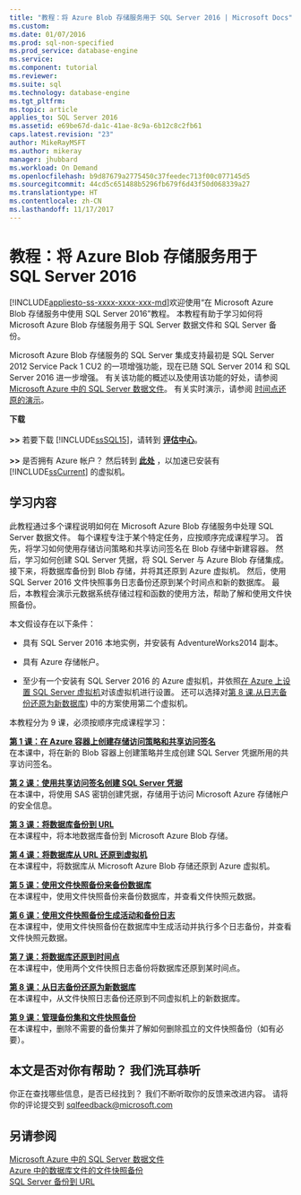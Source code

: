 ```yaml
---
title: "教程：将 Azure Blob 存储服务用于 SQL Server 2016 | Microsoft Docs"
ms.custom: 
ms.date: 01/07/2016
ms.prod: sql-non-specified
ms.prod_service: database-engine
ms.service: 
ms.component: tutorial
ms.reviewer: 
ms.suite: sql
ms.technology: database-engine
ms.tgt_pltfrm: 
ms.topic: article
applies_to: SQL Server 2016
ms.assetid: e69be67d-da1c-41ae-8c9a-6b12c8c2fb61
caps.latest.revision: "23"
author: MikeRayMSFT
ms.author: mikeray
manager: jhubbard
ms.workload: On Demand
ms.openlocfilehash: b9d87679a2775450c37feedec713f00c077145d5
ms.sourcegitcommit: 44cd5c651488b5296fb679f6d43f50d068339a27
ms.translationtype: HT
ms.contentlocale: zh-CN
ms.lasthandoff: 11/17/2017
---
```

# <a name="tutorial-use-azure-blob-storage-service-with-sql-server-2016"></a>教程：将 Azure Blob 存储服务用于 SQL Server 2016
[!INCLUDE[appliesto-ss-xxxx-xxxx-xxx-md](../includes/appliesto-ss-xxxx-xxxx-xxx-md.md)]欢迎使用“在 Microsoft Azure Blob 存储服务中使用 SQL Server 2016”教程。 本教程有助于学习如何将 Microsoft Azure Blob 存储服务用于 SQL Server 数据文件和 SQL Server 备份。  
  
Microsoft Azure Blob 存储服务的 SQL Server 集成支持最初是 SQL Server 2012 Service Pack 1 CU2 的一项增强功能，现在已随 SQL Server 2014 和 SQL Server 2016 进一步增强。 有关该功能的概述以及使用该功能的好处，请参阅 [Microsoft Azure 中的 SQL Server 数据文件](../relational-databases/databases/sql-server-data-files-in-microsoft-azure.md)。 有关实时演示，请参阅 [时间点还原的演示](https://channel9.msdn.com/Blogs/Windows-Azure/File-Snapshot-Backups-Demo)。  
  
  
**下载**<br /><br />**>>**  若要下载 [!INCLUDE[ssSQL15](../includes/sssql15-md.md)]，请转到  **[评估中心](https://www.microsoft.com/en-us/evalcenter/evaluate-sql-server-2016)**。<br /><br />**>>**  是否拥有 Azure 帐户？  然后转到 **[此处](https://azure.microsoft.com/en-us/services/virtual-machines/sql-server/)** ，以加速已安装有 [!INCLUDE[ssCurrent](../includes/sscurrent-md.md)] 的虚拟机。  
  
## <a name="what-you-will-learn"></a>学习内容  
此教程通过多个课程说明如何在 Microsoft Azure Blob 存储服务中处理 SQL Server 数据文件。 每个课程专注于某个特定任务，应按顺序完成课程学习。 首先，将学习如何使用存储访问策略和共享访问签名在 Blob 存储中新建容器。 然后，学习如何创建 SQL Server 凭据，将 SQL Server 与 Azure Blob 存储集成。 接下来，将数据库备份到 Blob 存储，并将其还原到 Azure 虚拟机。 然后，使用 SQL Server 2016 文件快照事务日志备份还原到某个时间点和新的数据库。 最后，本教程会演示元数据系统存储过程和函数的使用方法，帮助了解和使用文件快照备份。  
  
本文假设存在以下条件：  
  
-   具有 SQL Server 2016 本地实例，并安装有 AdventureWorks2014 副本。  
  
-   具有 Azure 存储帐户。  
  
-   至少有一个安装有 SQL Server 2016 的 Azure 虚拟机，并依照[在 Azure 上设置 SQL Server 虚拟机](https://azure.microsoft.com/en-us/documentation/articles/virtual-machines-provision-sql-server/)对该虚拟机进行设置。 还可以选择对[第 8 课.从日志备份还原为新数据库](../relational-databases/lesson-8-restore-as-new-database-from-log-backup.md)) 中的方案使用第二个虚拟机。  
  
本教程分为 9 课，必须按顺序完成课程学习：  
  
**[第 1 课：在 Azure 容器上创建存储访问策略和共享访问签名](../relational-databases/lesson-1-create-stored-access-policy-and-shared-access-signature.md)**  
在本课中，将在新的 Blob 容器上创建策略并生成创建 SQL Server 凭据所用的共享访问签名。  
  
**[第 2 课：使用共享访问签名创建 SQL Server 凭据](../relational-databases/lesson-2-create-a-sql-server-credential-using-a-shared-access-signature.md)**  
在本课中，将使用 SAS 密钥创建凭据，存储用于访问 Microsoft Azure 存储帐户的安全信息。  
  
**[第 3 课：将数据库备份到 URL](../relational-databases/lesson-3-database-backup-to-url.md)**  
在本课程中，将本地数据库备份到 Microsoft Azure Blob 存储。  
  
**[第 4 课：将数据库从 URL 还原到虚拟机](../relational-databases/lesson-4-restore-database-to-virtual-machine-from-url.md)**  
在本课程中，将数据库从 Microsoft Azure Blob 存储还原到 Azure 虚拟机。  
  
**[第 5 课：使用文件快照备份来备份数据库](../relational-databases/lesson-5-backup-database-using-file-snapshot-backup.md)**  
在本课程中，使用文件快照备份来备份数据库，并查看文件快照元数据。  
  
**[第 6 课：使用文件快照备份生成活动和备份日志](../relational-databases/lesson-6-generate-activity-and-backup-log-using-file-snapshot-backup.md)**  
在本课程中，使用文件快照备份在数据库中生成活动并执行多个日志备份，并查看文件快照元数据。  
  
**[第 7 课：将数据库还原到时间点](../relational-databases/lesson-7-restore-a-database-to-a-point-in-time.md)**  
在本课程中，使用两个文件快照日志备份将数据库还原到某时间点。  
  
**[第 8 课：从日志备份还原为新数据库](../relational-databases/lesson-8-restore-as-new-database-from-log-backup.md)**  
在本课程中，从文件快照日志备份还原到不同虚拟机上的新数据库。  
  
**[第 9 课：管理备份集和文件快照备份](../relational-databases/lesson-9-manage-backup-sets-and-file-snapshot-backups.md)**  
在本课程中，删除不需要的备份集并了解如何删除孤立的文件快照备份（如有必要）。  
  
## <a name="did-this-article-help-you-were-listening"></a>本文是否对你有帮助？ 我们洗耳恭听  
你正在查找哪些信息，是否已经找到？ 我们不断听取你的反馈来改进内容。 请将你的评论提交到 [sqlfeedback@microsoft.com](mailto:sqlfeedback@microsoft.com?subject=Your%20feedback%20about%20the%20Tutorial:%20Using%20the%20Microsoft%20Azure%20Blob%20storage%20service%20with%20SQL%20Server%202016%20databases%20page)  
  
## <a name="see-also"></a>另请参阅  
[Microsoft Azure 中的 SQL Server 数据文件](../relational-databases/databases/sql-server-data-files-in-microsoft-azure.md)  
[Azure 中的数据库文件的文件快照备份](../relational-databases/backup-restore/file-snapshot-backups-for-database-files-in-azure.md)  
[SQL Server 备份到 URL](../relational-databases/backup-restore/sql-server-backup-to-url.md)  
  
  
  

